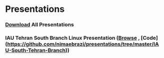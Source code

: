 # Presentations
### [Download](https://github.com/nimaebrazi/presentations/archive/master.zip) All Presentations  

### IAU Tehran South Branch Linux Presentation ([Browse](http://nimaebrazi.github.io/presentations/IAU-South-Tehran-Branch/) , [Code] (https://github.com/nimaebrazi/presentations/tree/master/IAU-South-Tehran-Branch))
